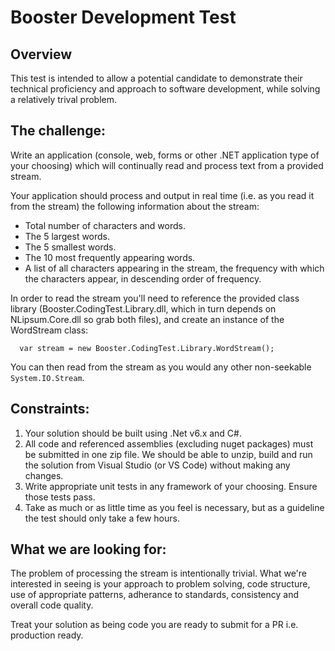 ﻿# Booster Development Test

## Overview
This test is intended to allow a potential candidate to demonstrate their technical proficiency and approach to software development, while solving a relatively trival problem. 

## The challenge:
Write an application (console, web, forms or other .NET application type of your choosing) which will continually read and process text from a provided stream. 

Your application should process and output in real time (i.e. as you read it from the stream) the following information about the stream: 
* Total number of characters and words.
* The 5 largest words.
* The 5 smallest words.
* The 10 most frequently appearing words.
* A list of all characters appearing in the stream, the frequency with which the characters appear, in descending order of frequency. 

In order to read the stream you'll need to reference the provided class library (Booster.CodingTest.Library.dll, which in turn depends on NLipsum.Core.dll so grab both files), and create an instance of the WordStream class:

      var stream = new Booster.CodingTest.Library.WordStream();

You can then read from the stream as you would any other non-seekable `System.IO.Stream`. 

## Constraints:
1. Your solution should be built using .Net v6.x and C#.
2. All code and referenced assemblies (excluding nuget packages) must be submitted in one zip file. We should be able to unzip, build and run the solution from Visual Studio (or VS Code) without making any changes.
3. Write appropriate unit tests in any framework of your choosing. Ensure those tests pass.
4. Take as much or as little time as you feel is necessary, but as a guideline the test should only take a few hours. 

## What we are looking for:
The problem of processing the stream is intentionally trivial. What we're interested in seeing is your approach to problem solving, code structure, use of appropriate patterns, adherance to standards, consistency and overall code quality. 

Treat your solution as being code you are ready to submit for a PR i.e. production ready.